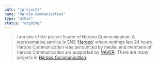 ```yaml
---
path: "/projects"
name: "Harooo Communication"
type: "other"
status: "ongoing"
---
```


> I am one of the project leader of Harooo Communication. A representative service is SNS '[Harooo](https://www.harooo.com/harooo)' where writings last 24 hours. Harooo Communication was announced by media, and members of Harooo Communication are supported by [NAVER](https://www.navercorp.com). There are many projects in [Harooo Communication](https://www.harooo.com).